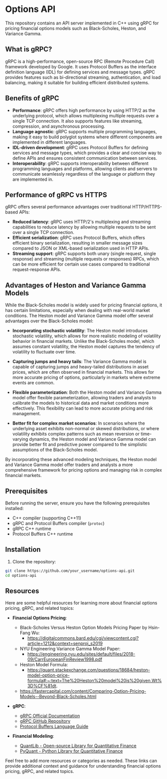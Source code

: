 # Options API

This repository contains an API server implemented in C++ using gRPC for pricing financial options models such as Black-Scholes, Heston, and Variance Gamma.

## What is gRPC?

gRPC is a high-performance, open-source RPC (Remote Procedure Call) framework developed by Google. It uses Protocol Buffers as the interface definition language (IDL) for defining services and message types. gRPC provides features such as bi-directional streaming, authentication, and load balancing, making it suitable for building efficient distributed systems.

## Benefits of gRPC

- **Performance**: gRPC offers high performance by using HTTP/2 as the underlying protocol, which allows multiplexing multiple requests over a single TCP connection. It also supports features like streaming, compression, and asynchronous processing.
- **Language agnostic**: gRPC supports multiple programming languages, making it easy to build polyglot systems where different components are implemented in different languages.
- **IDL-driven development**: gRPC uses Protocol Buffers for defining services and message types, which provides a clear and concise way to define APIs and ensures consistent communication between services.
- **Interoperability**: gRPC supports interoperability between different programming languages and platforms, allowing clients and servers to communicate seamlessly regardless of the language or platform they are implemented in.

## Performance of gRPC vs HTTPS

gRPC offers several performance advantages over traditional HTTP/HTTPS-based APIs:

- **Reduced latency**: gRPC uses HTTP/2's multiplexing and streaming capabilities to reduce latency by allowing multiple requests to be sent over a single TCP connection.
- **Efficient serialization**: gRPC uses Protocol Buffers, which offers efficient binary serialization, resulting in smaller message sizes compared to JSON or XML-based serialization used in HTTP APIs.
- **Streaming support**: gRPC supports both unary (single request, single response) and streaming (multiple requests or responses) RPCs, which can be more efficient for certain use cases compared to traditional request-response APIs.

## Advantages of Heston and Variance Gamma Models

While the Black-Scholes model is widely used for pricing financial options, it has certain limitations, especially when dealing with real-world market conditions. The Heston model and Variance Gamma model offer several advantages over the Black-Scholes model:

- **Incorporating stochastic volatility**: The Heston model introduces stochastic volatility, which allows for more realistic modeling of volatility behavior in financial markets. Unlike the Black-Scholes model, which assumes constant volatility, the Heston model captures the tendency of volatility to fluctuate over time.
  
- **Capturing jumps and heavy tails**: The Variance Gamma model is capable of capturing jumps and heavy-tailed distributions in asset prices, which are often observed in financial markets. This allows for more accurate pricing of options, particularly in markets where extreme events are common.

- **Flexible parameterization**: Both the Heston model and Variance Gamma model offer flexible parameterization, allowing traders and analysts to calibrate the models to historical data and market conditions more effectively. This flexibility can lead to more accurate pricing and risk management.

- **Better fit for complex market scenarios**: In scenarios where the underlying asset exhibits non-normal or skewed distributions, or where volatility exhibits complex patterns such as mean reversion or time-varying dynamics, the Heston model and Variance Gamma model can provide better fit and predictive power compared to the simplistic assumptions of the Black-Scholes model.

By incorporating these advanced modeling techniques, the Heston model and Variance Gamma model offer traders and analysts a more comprehensive framework for pricing options and managing risk in complex financial markets.

## Prerequisites

Before running the server, ensure you have the following prerequisites installed:

- C++ compiler (supporting C++11)
- gRPC and Protocol Buffers compiler (`protoc`)
- gRPC C++ runtime
- Protocol Buffers C++ runtime

## Installation

1. Clone the repository:

```bash
git clone https://github.com/your_username/options-api.git
cd options-api
```

## Resources

Here are some helpful resources for learning more about financial options pricing, gRPC, and related topics:

- **Financial Options Pricing**:
  - Black-Scholes Versus Heston Option Models Pricing Paper by Hsin-Fang Wu:
      - https://digitalcommons.bard.edu/cgi/viewcontent.cgi?article=1212&context=senproj_s2019
  - NYU Engineering Variance Gamma Model Paper:
      - https://engineering.nyu.edu/sites/default/files/2018-09/CarrEuropeanFinReview1998.pdf
  - Heston Model Formula:
      - https://quant.stackexchange.com/questions/18684/heston-model-option-price-formula#:~:text=The%20Heston%20model%20is%20given,Wt%3D%CF%81dt.
  - https://fastercapital.com/content/Comparing-Option-Pricing-Models--Beyond-Black-Scholes.html

- **gRPC**:
  - [gRPC Official Documentation](https://grpc.io/docs/)
  - [gRPC GitHub Repository](https://github.com/grpc/grpc)
  - [Protocol Buffers Language Guide](https://developers.google.com/protocol-buffers/docs/proto3)

- **Financial Modeling**:
  - [QuantLib - Open-source Library for Quantitative Finance](https://www.quantlib.org/)
  - [PyQuant - Python Library for Quantitative Finance](https://github.com/ranaroussi/pyquant)


Feel free to add more resources or categories as needed. These links can provide additional context and guidance for understanding financial options pricing, gRPC, and related topics.
